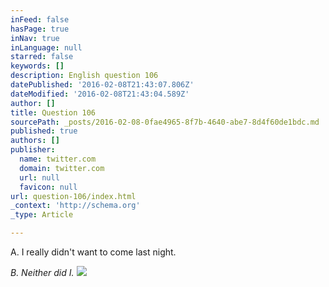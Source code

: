 ```yaml
---
inFeed: false
hasPage: true
inNav: true
inLanguage: null
starred: false
keywords: []
description: English question 106
datePublished: '2016-02-08T21:43:07.806Z'
dateModified: '2016-02-08T21:43:04.589Z'
author: []
title: Question 106
sourcePath: _posts/2016-02-08-0fae4965-8f7b-4640-abe7-8d4f60de1bdc.md
published: true
authors: []
publisher:
  name: twitter.com
  domain: twitter.com
  url: null
  favicon: null
url: question-106/index.html
_context: 'http://schema.org'
_type: Article

---
```

A. I really didn't want to come last night.

_B. Neither did I._
![](https://pbs.twimg.com/media/CareErPWEAAQDiK.png)